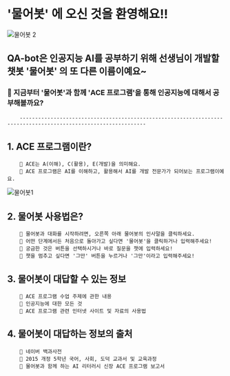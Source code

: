 # **'물어봇'** 에 오신 것을 환영해요!!

![물어봇 2](https://user-images.githubusercontent.com/81283008/128823697-ef5ff547-c90b-485c-aa1d-299594aa37de.PNG)

## **QA-bot**은 인공지능 AI를 공부하기 위해 선생님이 개발할 챗봇 **'물어봇'** 의 또 다른 이름이예요~




### 📢 지금부터 '물어봇'과 함께 'ACE 프로그램'을 통해 인공지능에 대해서 공부해볼까요?

                                                                                                                                        
        ---------------------------------------------------------------------------------------------------------------
                        

## 1. ACE 프로그램이란?

        📍 ACE는 A(이해), C(활용), E(개발)을 의미해요.
        📍 ACE 프로그램은 AI를 이해하고, 활용해서 AI를 개발 전문가가 되어보는 프로그램이예요.

![물어봇1](https://user-images.githubusercontent.com/81283008/128823031-a650e62a-5321-4a20-bc06-53715353332e.png)


## 2. 물어봇 사용법은?

        📍 물어봇과 대화를 시작하려면, 오른쪽 아래 물어봇의 인사말을 클릭하세요.
        📍 어떤 단계에서든 처음으로 돌아가고 싶다면 '물어봇'을 클릭하거나 입력해주세요!
        📍 궁금한 것은 버튼을 선택하시거나 바로 질문을 챗에 입력하세요! 
        📍 챗을 멈추고 싶다면 '그만' 버튼을 누르거나 '그만'이라고 입력해주세요!

## 3. 물어봇이 대답할 수 있는 정보

        📍 ACE 프로그램 수업 주제에 관한 내용
        📍 인공지능에 대한 모든 것
        📍 ACE 프로그램 관련 인터넷 사이트 및 자료의 사용법

## 4. 물어봇이 대답하는 정보의 출처

        📍 네이버 백과사전
        📍 2015 개정 5학년 국어, 사회, 도덕 교과서 및 교육과정
        📍 물어봇과 함께 하는 AI 리터러시 신장 ACE 프로그램 보고서
